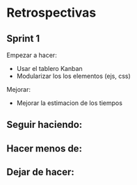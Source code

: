 # Retrospectivas

## Sprint 1

Empezar a hacer:
- Usar el tablero Kanban
- Modularizar los los elementos (ejs, css) 

Mejorar:
- Mejorar la estimacion de los tiempos

Seguir haciendo:
-

Hacer menos de:
-

Dejar de hacer:
-